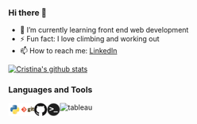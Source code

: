 ### Hi there 👋

- 🌱 I’m currently learning front end web development
- ⚡ Fun fact: I love climbing and working out
- 📫 How to reach me: [LinkedIn]( http://www.linkedin.com/in/cristina-novac)


[![Cristina's github stats](https://github-readme-stats.vercel.app/api?username=N0vac&count_private=true&show_icons=true&theme=default&hide_rank=false)](https://github.com/anuraghazra/github-readme-stats)

### Languages and Tools
<img align="left" alt="Python" width="26px" src="https://raw.githubusercontent.com/github/explore/80688e429a7d4ef2fca1e82350fe8e3517d3494d/topics/python/python.png" />
<img align="left" alt="Git" width="26px" src="https://raw.githubusercontent.com/github/explore/80688e429a7d4ef2fca1e82350fe8e3517d3494d/topics/git/git.png" />
<img align="left" alt="GitHub" width="26px" src="https://raw.githubusercontent.com/github/explore/78df643247d429f6cc873026c0622819ad797942/topics/github/github.png" />
<img align="left" alt="Terminal" width="26px" src="https://raw.githubusercontent.com/github/explore/80688e429a7d4ef2fca1e82350fe8e3517d3494d/topics/terminal/terminal.png" />
<img align="left" alt="tableau" width="70" src="https://github.com/melanieshi0120/melanieshi0120/blob/master/images/tableau.jpg" /><br />
<br />
<!--
**N0vac/N0vac** is a ✨ _special_ ✨ repository because its `README.md` (this file) appears on your GitHub profile.

Here are some ideas to get you started:

- 🔭 I’m currently working on ...
- 👯 I’m looking to collaborate on ...
- 🤔 I’m looking for help with ...
- 💬 Ask me about ...
- 😄 Pronouns: ...

-->
